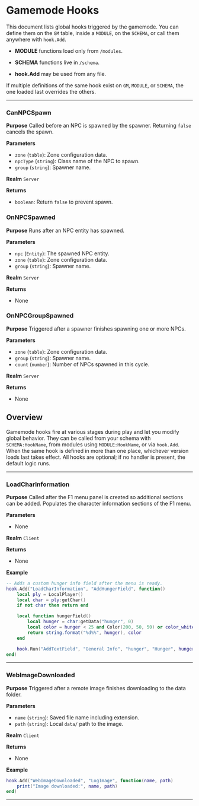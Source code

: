 # Gamemode Hooks

This document lists global hooks triggered by the gamemode. You can define them on the `GM` table, inside a `MODULE`, on the `SCHEMA`, or call them anywhere with `hook.Add`.

- **MODULE** functions load only from `/modules`.

- **SCHEMA** functions live in `/schema`.

- **hook.Add** may be used from any file.

If multiple definitions of the same hook exist on `GM`, `MODULE`, or `SCHEMA`, the one loaded last overrides the others.

---

### CanNPCSpawn

**Purpose**
Called before an NPC is spawned by the spawner. Returning `false` cancels the spawn.

**Parameters**
- `zone` (`table`): Zone configuration data.
- `npcType` (`string`): Class name of the NPC to spawn.
- `group` (`string`): Spawner name.

**Realm**
`Server`

**Returns**
- `boolean`: Return `false` to prevent spawn.

### OnNPCSpawned

**Purpose**
Runs after an NPC entity has spawned.

**Parameters**
- `npc` (`Entity`): The spawned NPC entity.
- `zone` (`table`): Zone configuration data.
- `group` (`string`): Spawner name.

**Realm**
`Server`

**Returns**
- None

### OnNPCGroupSpawned

**Purpose**
Triggered after a spawner finishes spawning one or more NPCs.

**Parameters**
- `zone` (`table`): Zone configuration data.
- `group` (`string`): Spawner name.
- `count` (`number`): Number of NPCs spawned in this cycle.

**Realm**
`Server`

**Returns**
- None

## Overview

Gamemode hooks fire at various stages during play and let you modify global behavior. They can be called from your schema with `SCHEMA:HookName`, from modules using `MODULE:HookName`, or via `hook.Add`. When the same hook is defined in more than one place, whichever version loads last takes effect. All hooks are optional; if no handler is present, the default logic runs.

---

### LoadCharInformation

**Purpose**
Called after the F1 menu panel is created so additional sections can be added. Populates the character information sections of the F1 menu.

**Parameters**

- None

**Realm**
`Client`

**Returns**
- None

**Example**

```lua
-- Adds a custom hunger info field after the menu is ready.
hook.Add("LoadCharInformation", "AddHungerField", function()
    local ply = LocalPlayer()
    local char = ply:getChar()
    if not char then return end

    local function hungerField()
        local hunger = char:getData("hunger", 0)
        local color = hunger < 25 and Color(200, 50, 50) or color_white
        return string.format("%d%%", hunger), color
    end

    hook.Run("AddTextField", "General Info", "hunger", "Hunger", hungerField)
end)
```

---

### WebImageDownloaded

**Purpose**
Triggered after a remote image finishes downloading to the data folder.

**Parameters**

- `name` (`string`): Saved file name including extension.
- `path` (`string`): Local `data/` path to the image.

**Realm**
`Client`

**Returns**
- None

**Example**

```lua
hook.Add("WebImageDownloaded", "LogImage", function(name, path)
    print("Image downloaded:", name, path)
end)
```

---

